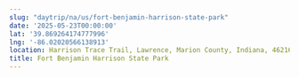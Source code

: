 ```yaml
---
slug: "daytrip/na/us/fort-benjamin-harrison-state-park"
date: '2025-05-23T00:00:00'
lat: '39.869264174777996'
lng: '-86.02020566138913'
location: Harrison Trace Trail, Lawrence, Marion County, Indiana, 46216, United States
title: Fort Benjamin Harrison State Park
---
```



